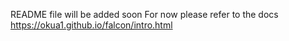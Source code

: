 README file will be added soon 
For now please refer to the docs https://okua1.github.io/falcon/intro.html